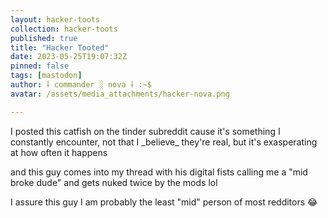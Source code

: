 ```yaml
---
layout: hacker-toots
collection: hacker-toots
published: true
title: "Hacker Tooted"
date: 2023-05-25T19:07:32Z
pinned: false
tags: [mastodon]
author: ⸸ commander ░ nova ⸸ :~$
avatar: /assets/media_attachments/hacker-nova.png

---
```


<p>I posted this catfish on the tinder subreddit cause it&#39;s something I constantly encounter, not that I _believe_ they&#39;re real, but it&#39;s exasperating at how often it happens</p><p>and this guy comes into my thread with his digital fists calling me a &quot;mid broke dude&quot; and gets nuked twice by the mods lol</p><p>I assure this guy I am probably the least &quot;mid&quot; person of most redditors 😂​</p>


